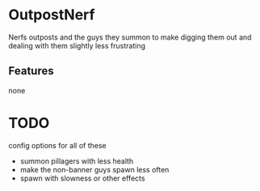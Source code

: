 # OutpostNerf
Nerfs outposts and the guys they summon to make digging them out and dealing with them slightly less frustrating

## Features
none

# TODO
config options for all of these
  - summon pillagers with less health
  - make the non-banner guys spawn less often
  - spawn with slowness or other effects
